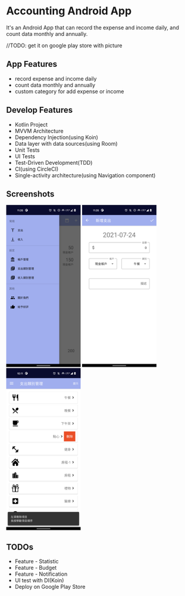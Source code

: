 # Accounting Android App
It's an Android App that can record the expense and income daily, and count data monthly and annually.

//TODO: get it on google play store with picture

## App Features
- record expense and income daily
- count data monthly and annually
- custom category for add expense or income

## Develop Features
- Kotlin Project
- MVVM Architecture
- Dependency Injection(using Koin)
- Data layer with data sources(using Room)
- Unit Tests
- UI Tests
- Test-Driven Development(TDD)
- CI(using CircleCI)
- Single-activity architecture(using Navigation component)

## Screenshots

<img src="AccountingData/Screenshot/Screenshot_20210724-233508.png" alt="Drawer" width="200"/>
<img src="AccountingData/Screenshot/Screenshot_20210724-233524.png" alt="Expense" width="200"/>
<img src="AccountingData/Screenshot/Screenshot_20210726-101121.png" alt="Category Management" width="200"/>

## TODOs
- Feature - Statistic
- Feature - Budget
- Feature - Notification
- UI test with DI(Koin)
- Deploy on Google Play Store

